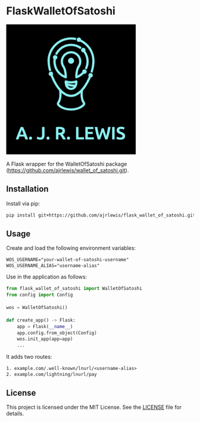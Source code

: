 # FlaskWalletOfSatoshi

![My Project Logo](images/logo.png)

A Flask wrapper for the WalletOfSatoshi package (https://github.com/ajrlewis/wallet_of_satoshi.git).

## Installation

Install via pip:

```bash
pip install git+https://github.com/ajrlewis/flask_wallet_of_satoshi.git
```

## Usage

Create and load the following environment variables:

```.env
WOS_USERNAME="your-wallet-of-satoshi-username"
WOS_USERNAME_ALIAS="username-alias"
```

Use in the application as follows:

```app.py
from flask_wallet_of_satoshi import WalletOfSatoshi
from config import Config

wos = WalletOfSatoshi()

def create_app() -> Flask:
    app = Flask(__name__)
    app.config.from_object(Config)
    wos.init_app(app=app)
    ...
```

It adds two routes:

    1. example.com/.well-known/lnurl/<username-alias>
    2. example.com/lightning/lnurl/pay

## License

This project is licensed under the MIT License. See the [LICENSE](LICENSE) file for details.


